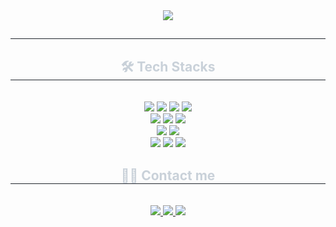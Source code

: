 <div align="center">
  <img src="https://capsule-render.vercel.app/api?type=transparent&color=0:383838,100:030202&height=80&text=🧑🏻‍💻%20👩🏿‍💻%20🧑🏼‍💻%20👩🏾‍💻%20🧑🏽‍💻%20👩🏽‍💻%20🧑🏾‍💻%20👩🏼‍💻%20🧑🏿‍💻%20👩🏻‍💻&animation=twinkling&fontColor=ffffff&fontSize=40"/>
</div>

<div align="center">
  <h2 style="border-bottom: 1px solid #21262d; color: #c9d1d9;"></h2>
  <div style="font-weight: 700; font-size: 15px; text-align: center; color: #c9d1d9;"></div>
</div>

<div align="center">
  <h2 style="border-bottom: 1px solid #21262d; color: #c9d1d9;">🛠️ Tech Stacks</h2><br/>
  
  <div style="margin: 0 auto; text-align: center;" align="center"/>
    <img src="https://img.shields.io/badge/HTML5-E34F26?style=for-the-badge&logo=HTML5&logoColor=white"/>
    <img src="https://img.shields.io/badge/CSS3-1572B6?style=for-the-badge&logo=CSS3&logoColor=white"/>
    <img src="https://img.shields.io/badge/Javascript-F7DF1E?style=for-the-badge&logo=Javascript&logoColor=white"/>
    <img src="https://img.shields.io/badge/jQuery-0769AD?style=for-the-badge&logo=jQuery&logoColor=white"/>
    <br/>
    <img src="https://img.shields.io/badge/Visual_Studio_Code-0078D4?style=for-the-badge&logo=visual%20studio%20code&logoColor=white"/>
    <img src="https://img.shields.io/badge/Eclipse-2C2255?style=for-the-badge&logo=eclipse&logoColor=white"/>
    <img src="https://img.shields.io/badge/Spring Boot-6DB33F?style=for-the-badge&logo=Spring Boot&logoColor=white"/>
    <br/>
    <img src="https://img.shields.io/badge/Adobe%20Illustrator-FF9A00?style=for-the-badge&logo=adobe%20illustrator&logoColor=white"/>
    <img src="https://img.shields.io/badge/Adobe%20Photoshop-31A8FF?style=for-the-badge&logo=Adobe%20Photoshop&logoColor=black"/>
    <br/>
    <img src="https://img.shields.io/badge/Figma-F24E1E?style=for-the-badge&logo=Figma&logoColor=white"/>
    <img src="https://img.shields.io/badge/Github-181717?style=for-the-badge&logo=Github&logoColor=white"/>
    <img src="https://img.shields.io/badge/Git-F05032?style=for-the-badge&logo=Git&logoColor=white"/>
  </div>
</div>

<div align="center">
  <h2 style="border-bottom: 1px solid #21262d; color: #c9d1d9;">🧑‍💻 Contact me</h2><br/>
  
  <div align="center">
    <a href="https://velog.io/@shinhwiiron">
      <img src="https://img.shields.io/badge/Velog-20C997?style=for-the-badge&logo=Velog&logoColor=white&link=velog.io/@shinhwiiron"/>
    </a>
    <a href="https://www.instagram.com/98.1106">
      <img src="https://img.shields.io/badge/Instagram-E4405F?style=for-the-badge&logo=Instagram&logoColor=white&link=98.1106"/>
    </a>
    <a href=mailto:shinhwiiron@gmail.com>
      <img src="https://img.shields.io/badge/Gmail-EA4335?style=for-the-badge&logo=Gmail&logoColor=white&link=mailto:shinhwiiron@gmail.com"/>
    </a>
  </div>
</div>

<!-- <div align="center">
  <h2 style="border-bottom: 1px solid #d8dee4; color: #282d33;">🏅 Stats</h2>
  
  <div align="center">
    <img src="https://github-readme-stats.vercel.app/api?username=hwiiron&bg_color=180,00000000,ffffff&title_color=ffffff&text_color=ffffff"/>
  </div>
</div> -->
    
<!--
**hwiiron/hwiiron** is a ✨ _special_ ✨ repository because its `README.md` (this file) appears on your GitHub profile.

Here are some ideas to get you started:

- 🔭 I’m currently working on ...
- 🌱 I’m currently learning ...
- 👯 I’m looking to collaborate on ...
- 🤔 I’m looking for help with ...
- 💬 Ask me about ...
- 📫 How to reach me: ...
- 😄 Pronouns: ...
- ⚡ Fun fact: ...
-->
